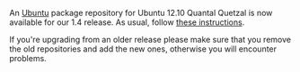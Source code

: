 <!--
.. link:
.. description:
.. tags: Ubuntu
.. date: 2012-10-16 21:52:18
.. title: MATE package repository for Ubuntu Quantal
.. slug: 2012-10-16-mate-package-repository-for-ubuntu-quantal
.. author: Steve Zesch
-->

An [Ubuntu](https://www.ubuntu.com) package repository for Ubuntu 12.10 Quantal Quetzal
is now available for our 1.4 release. As usual, follow [these instructions](https://wiki.mate-desktop.org/#!pages/download.md).

If you're upgrading from an older release please make sure that you remove the old
repositories and add the new ones, otherwise you will encounter problems.

